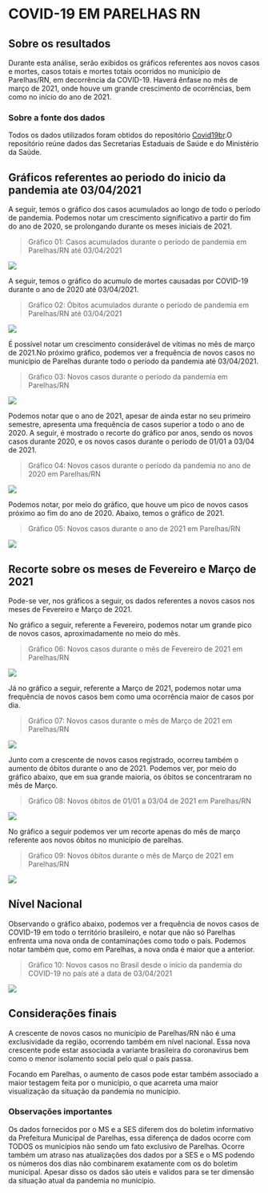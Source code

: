 COVID-19 EM PARELHAS RN
================

## Sobre os resultados

Durante esta análise, serão exibidos os gráficos referentes aos novos
casos e mortes, casos totais e mortes totais ocorridos no município de
Parelhas/RN, em decorrência da COVID-19. Haverá ênfase no mês de março
de 2021, onde houve um grande crescimento de ocorrências, bem como no
início do ano de 2021.

### Sobre a fonte dos dados

Todos os dados utilizados foram obtidos do repositório
[Covid19br](https://github.com/wcota/covid19br).O repositório reúne
dados das Secretarias Estaduais de Saúde e do Ministério da Saúde.

## Gráficos referentes ao periodo do inicio da pandemia ate 03/04/2021

A seguir, temos o gráfico dos casos acumulados ao longo de todo o
período de pandemia. Podemos notar um crescimento significativo a partir
do fim do ano de 2020, se prolongando durante os meses iniciais de 2021.

> Gráfico 01: Casos acumulados durante o período de pandemia em
> Parelhas/RN até 03/04/2021

![](resultados_files/figure-gfm/casosTotaisParelhas-1.png)<!-- -->

A seguir, temos o gráfico do acumulo de mortes causadas por COVID-19
durante o ano de 2020 até 03/04/2021.

> Gráfico 02: Óbitos acumulados durante o período de pandemia em
> Parelhas/RN até 03/04/2021

![](resultados_files/figure-gfm/ObitosTotaisParelhas-1.png)<!-- -->

É possível notar um crescimento considerável de vítimas no mês de março
de 2021.No próximo gráfico, podemos ver a frequência de novos casos no
município de Parelhas durante todo o período da pandemia até 03/04/2021.

> Gráfico 03: Novos casos durante o período da pandemia em Parelhas/RN

![](resultados_files/figure-gfm/novosCasosParelhas-1.png)<!-- -->

Podemos notar que o ano de 2021, apesar de ainda estar no seu primeiro
semestre, apresenta uma frequência de casos superior a todo o ano de
2020. A seguir, é mostrado o recorte do gráfico por anos, sendo os novos
casos durante 2020, e os novos casos durante o período de 01/01 a 03/04
de 2021.

> Gráfico 04: Novos casos durante o período da pandemia no ano de 2020
> em Parelhas/RN

![](resultados_files/figure-gfm/novosCasosParelhas2020-1.png)<!-- -->

Podemos notar, por meio do gráfico, que houve um pico de novos casos
próximo ao fim do ano de 2020. Abaixo, temos o gráfico de 2021.

> Gráfico 05: Novos casos durante o ano de 2021 em Parelhas/RN

![](resultados_files/figure-gfm/covidPAAS2021-1.png)<!-- -->

## Recorte sobre os meses de Fevereiro e Março de 2021

Pode-se ver, nos gráficos a seguir, os dados referentes a novos casos
nos meses de Fevereiro e Março de 2021.

No gráfico a seguir, referente a Fevereiro, podemos notar um grande pico
de novos casos, aproximadamente no meio do mês.

> Gráfico 06: Novos casos durante o mês de Fevereiro de 2021 em
> Parelhas/RN

![](resultados_files/figure-gfm/passfev21-1.png)<!-- -->

Já no gráfico a seguir, referente a Março de 2021, podemos notar uma
frequência de novos casos bem como uma ocorrência maior de casos por
dia.

> Gráfico 07: Novos casos durante o mês de Março de 2021 em Parelhas/RN

![](resultados_files/figure-gfm/paasMarco21-1.png)<!-- -->

Junto com a crescente de novos casos registrado, ocorreu também o
aumento de óbitos durante o ano de 2021. Podemos ver, por meio do
gráfico abaixo, que em sua grande maioria, os óbitos se concentraram no
mês de Março.

> Gráfico 08: Novos óbitos de 01/01 a 03/04 de 2021 em Parelhas/RN

![](resultados_files/figure-gfm/covidPAAS202102-1.png)<!-- -->

No gráfico a seguir podemos ver um recorte apenas do mês de março
referente aos novos óbitos no município de parelhas.

> Gráfico 09: Novos óbitos durante o mês de Março de 2021 em Parelhas/RN

![](resultados_files/figure-gfm/paasMarco2102-1.png)<!-- -->

## Nível Nacional

Observando o gráfico abaixo, podemos ver a frequência de novos casos de
COVID-19 em todo o território brasileiro, e notar que não só Parelhas
enfrenta uma nova onda de contaminações como todo o país. Podemos notar
também que, como em Parelhas, a nova onda é maior que a anterior.

> Gráfico 10: Novos casos no Brasil desde o início da pandemia do
> COVID-19 no país até a data de 03/04/2021

![](resultados_files/figure-gfm/covidNacional-1.png)<!-- -->

## Considerações finais

A crescente de novos casos no município de Parelhas/RN não é uma
exclusividade da região, ocorrendo também em nível nacional. Essa nova
crescente pode estar associada a variante brasileira do coronavirus bem
como o menor isolamento social pelo qual o país passa.

Focando em Parelhas, o aumento de casos pode estar também associado a
maior testagem feita por o município, o que acarreta uma maior
visualização da situação da pandemia no município.

### Observações importantes

Os dados fornecidos por o MS e a SES diferem dos do boletim informativo
da Prefeitura Municipal de Parelhas, essa diferença de dados ocorre com
TODOS os municípios não sendo um fato exclusivo de Parelhas. Ocorre
também um atraso nas atualizações dos dados por a SES e o MS podendo os
números dos dias não combinarem exatamente com os do boletim municipal.
Apesar disso os dados são uteis e validos para se ter dimensão da
situação atual da pandemia no município.
